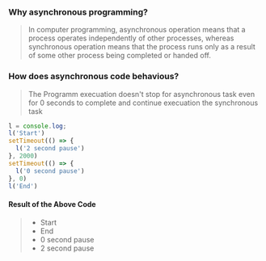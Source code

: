 ### Why asynchronous programming?
> In computer programming, asynchronous operation means that a process operates independently of other processes, whereas synchronous operation means that the process runs only as a result of some other process being completed or handed off.
### How does asynchronous code behavious?
> The Programm execuation doesn't stop for asynchronous task even for 0 seconds to complete and continue execuation the synchronous task 
```javascript
l = console.log;
l('Start')
setTimeout(() => {
  l('2 second pause')
}, 2000)
setTimeout(() => {
  l('0 second pause')
}, 0)
l('End')
```
#### Result of the Above Code
> * Start
> * End
> * 0 second pause
> * 2 second pause